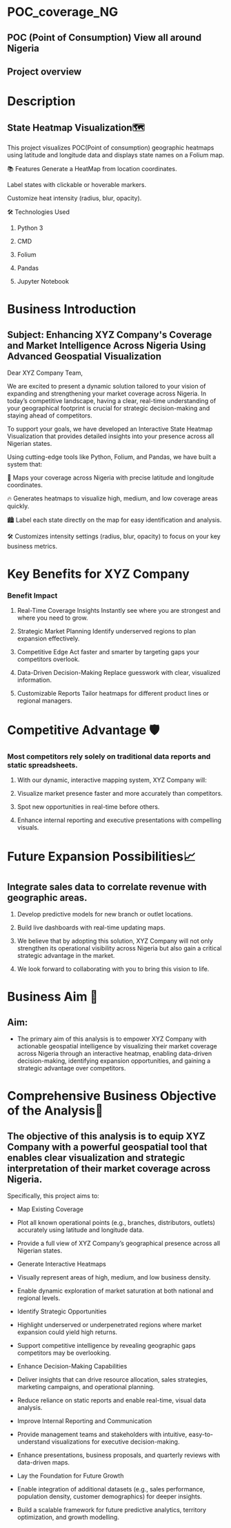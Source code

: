 # POC_coverage_NG
## POC (Point of Consumption) View all around Nigeria
## Project overview

# Description

## State Heatmap Visualization🗺️

This project visualizes POC(Point of consumption) geographic heatmaps using latitude and longitude data and displays state names on a Folium map.

📚 Features
Generate a HeatMap from location coordinates.

Label states with clickable or hoverable markers.

Customize heat intensity (radius, blur, opacity).

🛠️ Technologies Used

1. Python 3

2. CMD

3. Folium

4. Pandas

5. Jupyter Notebook


# Business Introduction
## Subject: Enhancing XYZ Company's Coverage and Market Intelligence Across Nigeria Using Advanced Geospatial Visualization

Dear XYZ Company Team,

We are excited to present a dynamic solution tailored to your vision of expanding and strengthening your market coverage across Nigeria. In today’s competitive landscape, having a clear, real-time understanding of your geographical footprint is crucial for strategic decision-making and staying ahead of competitors.

To support your goals, we have developed an Interactive State Heatmap Visualization that provides detailed insights into your presence across all Nigerian states.

Using cutting-edge tools like Python, Folium, and Pandas, we have built a system that:

📍 Maps your coverage across Nigeria with precise latitude and longitude coordinates.

🔥 Generates heatmaps to visualize high, medium, and low coverage areas quickly.

🏙️ Label each state directly on the map for easy identification and analysis.

🛠️ Customizes intensity settings (radius, blur, opacity) to focus on your key business metrics.

# Key Benefits for XYZ Company

### Benefit	Impact
1. Real-Time Coverage Insights	Instantly see where you are strongest and where you need to grow.

2. Strategic Market Planning	Identify underserved regions to plan expansion effectively.

3. Competitive Edge	Act faster and smarter by targeting gaps your competitors overlook.
   
4. Data-Driven Decision-Making	Replace guesswork with clear, visualized information.
   
5. Customizable Reports	Tailor heatmaps for different product lines or regional managers.


# Competitive Advantage 🛡️

### Most competitors rely solely on traditional data reports and static spreadsheets.
   
1. With our dynamic, interactive mapping system, XYZ Company will:

2. Visualize market presence faster and more accurately than competitors.

3. Spot new opportunities in real-time before others.

4. Enhance internal reporting and executive presentations with compelling visuals.


# Future Expansion Possibilities📈

## Integrate sales data to correlate revenue with geographic areas.

1. Develop predictive models for new branch or outlet locations.

2. Build live dashboards with real-time updating maps.

3. We believe that by adopting this solution, XYZ Company will not only strengthen its operational visibility across Nigeria but also gain a critical strategic advantage in the market.

4. We look forward to collaborating with you to bring this vision to life.

# Business Aim 📄

## Aim:

- The primary aim of this analysis is to empower XYZ Company with actionable geospatial intelligence by visualizing their market coverage across Nigeria through an interactive heatmap, enabling data-driven decision-making, identifying expansion opportunities, and gaining a strategic advantage over competitors.


# Comprehensive Business Objective of the Analysis📄

## The objective of this analysis is to equip XYZ Company with a powerful geospatial tool that enables clear visualization and strategic interpretation of their market coverage across Nigeria.

Specifically, this project aims to:

- Map Existing Coverage

- Plot all known operational points (e.g., branches, distributors, outlets) accurately using latitude and longitude data.

- Provide a full view of XYZ Company’s geographical presence across all Nigerian states.

- Generate Interactive Heatmaps

- Visually represent areas of high, medium, and low business density.

- Enable dynamic exploration of market saturation at both national and regional levels.

- Identify Strategic Opportunities

- Highlight underserved or underpenetrated regions where market expansion could yield high returns.

- Support competitive intelligence by revealing geographic gaps competitors may be overlooking.

- Enhance Decision-Making Capabilities

- Deliver insights that can drive resource allocation, sales strategies, marketing campaigns, and operational planning.

- Reduce reliance on static reports and enable real-time, visual data analysis.

- Improve Internal Reporting and Communication

- Provide management teams and stakeholders with intuitive, easy-to-understand visualizations for executive decision-making.

- Enhance presentations, business proposals, and quarterly reviews with data-driven maps.

- Lay the Foundation for Future Growth

- Enable integration of additional datasets (e.g., sales performance, population density, customer demographics) for deeper insights.

- Build a scalable framework for future predictive analytics, territory optimization, and growth modelling.


